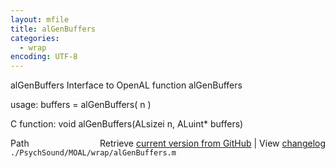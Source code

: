 ```yaml
---
layout: mfile
title: alGenBuffers
categories:
  - wrap
encoding: UTF-8
---
```


alGenBuffers  Interface to OpenAL function alGenBuffers  

usage:  buffers = alGenBuffers( n )  

C function:  void alGenBuffers(ALsizei n, ALuint\* buffers)  


<div class="code_header" style="text-align:right;">
  <span style="float:left;">Path&nbsp;&nbsp;</span> <span class="counter">Retrieve <a href=
  "https://raw.github.com/Psychtoolbox-3/Psychtoolbox-3/beta/./PsychSound/MOAL/wrap/alGenBuffers.m">current version from GitHub</a> | View <a href=
  "https://github.com/Psychtoolbox-3/Psychtoolbox-3/commits/beta/./PsychSound/MOAL/wrap/alGenBuffers.m">changelog</a></span>
</div>
<div class="code">
  <code>./PsychSound/MOAL/wrap/alGenBuffers.m</code>
</div>
